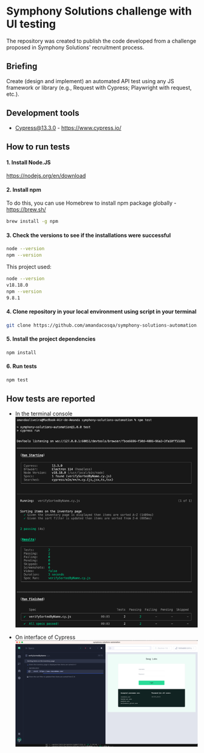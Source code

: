 
# Symphony Solutions challenge with UI testing

The repository was created to publish the code developed from a challenge proposed in Symphony Solutions' recruitment process. 

## Briefing

Create (design and implement) an automated API test using any JS framework or library (e.g., Request with Cypress; Playwright with request, etc.).

## Development tools 
* Cypress@13.3.0 - https://www.cypress.io/

## How to run tests 

#### 1. Install Node.JS 
https://nodejs.org/en/download

#### 2. Install npm
To do this, you can use Homebrew to install npm package globally - https://brew.sh/
```bash 
brew install -g npm 
```
#### 3. Check the versions to see if the installations were successful 
```bash 
node --version 
npm --version 
```
This project used: 
```bash 
node --version 
v18.18.0
npm --version 
9.8.1
```

#### 4. Clone repository in your local environment using script in your terminal 
```bash
git clone https://github.com/amandacosqa/symphony-solutions-automation.git
```

#### 5. Install the project dependencies 
```bash 
npm install 
```

#### 6. Run tests 
```bash 
npm test 
```
## How tests are reported
* In the terminal console 
![Alt text](cypressReport.png)

* On interface of Cypress
![Alt text](cypressOpen.png)